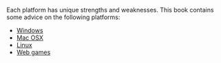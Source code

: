 
Each platform has unique strengths and weaknesses. This book contains
some advice on the following platforms:

  * [Windows](./windows.md)
  * [Mac OSX](./osx.md)
  * [Linux](./linux.md)
  * [Web games](./web.md)
